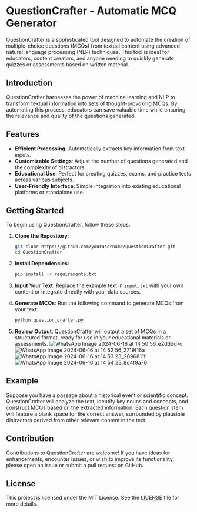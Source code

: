 

# QuestionCrafter - Automatic MCQ Generator

QuestionCrafter is a sophisticated tool designed to automate the creation of multiple-choice questions (MCQs) from textual content using advanced natural language processing (NLP) techniques. This tool is ideal for educators, content creators, and anyone needing to quickly generate quizzes or assessments based on written material.

## Introduction

QuestionCrafter harnesses the power of machine learning and NLP to transform textual information into sets of thought-provoking MCQs. By automating this process, educators can save valuable time while ensuring the relevance and quality of the questions generated.

## Features

- **Efficient Processing**: Automatically extracts key information from text inputs.
- **Customizable Settings**: Adjust the number of questions generated and the complexity of distractors.
- **Educational Use**: Perfect for creating quizzes, exams, and practice tests across various subjects.
- **User-Friendly Interface**: Simple integration into existing educational platforms or standalone use.

## Getting Started

To begin using QuestionCrafter, follow these steps:

1. **Clone the Repository**:
   ```bash
   git clone https://github.com/yourusername/QuestionCrafter.git
   cd QuestionCrafter
   ```

2. **Install Dependencies**:
   ```bash
   pip install -r requirements.txt
   ```

3. **Input Your Text**:
   Replace the example text in `input.txt` with your own content or integrate directly with your data sources.

4. **Generate MCQs**:
   Run the following command to generate MCQs from your text:
   ```bash
   python question_crafter.py
   ```

5. **Review Output**:
   QuestionCrafter will output a set of MCQs in a structured format, ready for use in your educational materials or assessments.
![WhatsApp Image 2024-06-16 at 14 50 56_e2dddd7d](https://github.com/Priyanka-2468/QuestionCrafter/assets/103355189/ae72d908-ebf0-4731-a6c5-b3ae5406d997)
![WhatsApp Image 2024-06-16 at 14 52 56_2719f16a](https://github.com/Priyanka-2468/QuestionCrafter/assets/103355189/17f0136c-d545-430d-8dcc-5f8ec52da9d4)
![WhatsApp Image 2024-06-16 at 14 53 23_2696811f](https://github.com/Priyanka-2468/QuestionCrafter/assets/103355189/168f82eb-bb7a-4593-a82c-ef4c547d2c13)
![WhatsApp Image 2024-06-16 at 14 54 25_8c4f9a79](https://github.com/Priyanka-2468/QuestionCrafter/assets/103355189/9fdb6930-faea-4ace-8286-a909cda1ac20)





## Example

Suppose you have a passage about a historical event or scientific concept. QuestionCrafter will analyze the text, identify key nouns and concepts, and construct MCQs based on the extracted information. Each question stem will feature a blank space for the correct answer, surrounded by plausible distractors derived from other relevant content in the text.

## Contribution

Contributions to QuestionCrafter are welcome! If you have ideas for enhancements, encounter issues, or wish to improve its functionality, please open an issue or submit a pull request on GitHub.

## License

This project is licensed under the MIT License. See the [LICENSE](LICENSE) file for more details.



